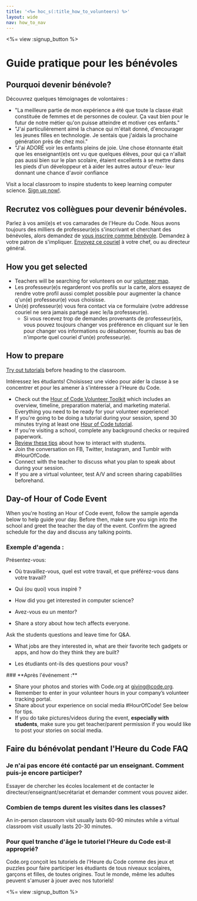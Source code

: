 ```yaml
---
title: '<%= hoc_s(:title_how_to_volunteers) %>'
layout: wide
nav: how_to_nav
---
```

<%= view :signup_button %>

# Guide pratique pour les bénévoles

## Pourquoi devenir bénévole?

Découvrez quelques témoignages de volontaires :

- "La meilleure partie de mon expérience a été que toute la classe était constituée de femmes et de personnes de couleur. Ça vaut bien pour le futur de notre métier qu'on puisse atteindre et motiver ces enfants."
- "J'ai particulièrement aimé la chance qui m'était donné, d'encourager les jeunes filles en technologie. Je sentais que j'aidais la prochaine génération près de chez moi."
- "J'ai ADORÉ voir les enfants pleins de joie. Une chose étonnante était que les enseignant(e)s ont vu que quelques élèves, pour qui ça n'allait pas aussi bien sur le plan scolaire, étaient excellents à se mettre dans les pieds d'un développeur et à aider les autres autour d'eux- leur donnant une chance d'avoir confiance

Visit a local classroom to inspire students to keep learning computer science. [Sign up now!](https://code.org/volunteer/engineer).

## Recrutez vos collègues pour devenir bénévoles. 

Parlez à vos ami(e)s et vos camarades de l'Heure du Code. Nous avons toujours des milliers de professeur(e)s s'inscrivant et cherchant des bénévoles, alors demandez de [vous inscrire comme bénévole](https://code.org/volunteer). Demandez à votre patron de s'impliquer. [Envoyez ce couriel](https://hourofcode.com/promote/resources#email) à votre chef, ou au directeur général.

## How you get selected

- Teachers will be searching for volunteers on our [volunteer map](https://code.org/volunteer/local).
- Les professeur(e)s regarderont vos profils sur la carte, alors essayez de rendre votre profil aussi complet possible pour augmenter la chance q'un(e) professeur(e) vous choisisse.
- Un(e) professeur(e) vous fera contact via ce formulaire (votre addresse couriel ne sera jamais partagé avec le/la professeur(e). 
  - Si vous recevez trop de demandes provenants de professeur(e)s, vous pouvez toujours changer vos préférence en cliquant sur le lien pour changer vos informations ou désabonner, fournis au bas de n'importe quel couriel d'un(e) professeur(e). 

## How to prepare

[Try out tutorials](hourofcode.com/learn) before heading to the classroom.

Intéressez les étudiants! Choisissez une video pour aider la classe à se concentrer et pour les amener à s'intéresser à l'Heure du Code.

- Check out the [Hour of Code Volunteer Toolkit](/files/hoc-volunteer-toolkit.pdf) which includes an overview, timeline, preparation material, and marketing material. Everything you need to be ready for your volunteer experience!
- If you're going to be doing a tutorial during your session, spend 30 minutes trying at least one [Hour of Code tutorial](<%= resolve_url('/learn') %>).
- If you're visiting a school, complete any background checks or required paperwork.
- [Review these tips](https://code.org/files/CSTT_Volunteers.pdf) about how to interact with students.
- Join the conversation on FB, Twitter, Instagram, and Tumblr with #HourOfCode.
- Connect with the teacher to discuss what you plan to speak about during your session.
- If you are a virtual volunteer, test A/V and screen sharing capabilities beforehand.

## Day-of Hour of Code Event

When you're hosting an Hour of Code event, follow the sample agenda below to help guide your day. Before then, make sure you sign into the school and greet the teacher the day of the event. Confirm the agreed schedule for the day and discuss any talking points.

### **Exemple d'agenda :**

Présentez-vous: </ul>

- Où travaillez-vous, quel est votre travail, et que préférez-vous dans votre travail?
- Qui (ou quoi) vous inspiré ? 
- How did you get interested in computer science?
- Avez-vous eu un mentor?
- Share a story about how tech affects everyone.</ul></td> </tr> 
  Ask the students questions and leave time for Q&A. </ul>
  
  - What jobs are they interested in, what are their favorite tech gadgets or apps, and how do they think they are built? 
  - Les étudiants ont-ils des questions pour vous?</ul></td> </tr> 
    </tbody> </table> 
    ### **Après l'événement :**
    
    - Share your photos and stories with Code.org at giving@code.org.
    - Remember to enter in your volunteer hours in your company’s volunteer tracking portal.
    - Share about your experience on social media #HourOfCode! See below for tips. 
    - If you do take pictures/videos during the event, **especially with students**, make sure you get teacher/parent permission if you would like to post your stories on social media.
    ## Faire du bénévolat pendant l'Heure du Code FAQ
    
    ### **Je n'ai pas encore été contacté par un enseignant. Comment puis-je encore participer?**
    
    Essayer de chercher les écoles localement et de contacter le directeur/enseignant/secrétariat et demander comment vous pouvez aider.
    
    ### **Combien de temps durent les visites dans les classes?**
    
    An in-person classroom visit usually lasts 60-90 minutes while a virtual classroom visit usually lasts 20-30 minutes.
    
    ### **Pour quel tranche d'âge le tutoriel l'Heure du Code est-il approprié?**
    
    Code.org conçoit les tutoriels de l'Heure du Code comme des jeux et puzzles pour faire participer les étudiants de tous niveaux scolaires, garçons et filles, de toutes origines. Tout le monde, même les adultes peuvent s'amuser à jouer avec nos tutoriels!
    
    <%= view :signup_button %>